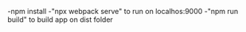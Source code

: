 -npm install
-"npx webpack serve" to run on localhos:9000
-"npm run build" to build app on dist folder